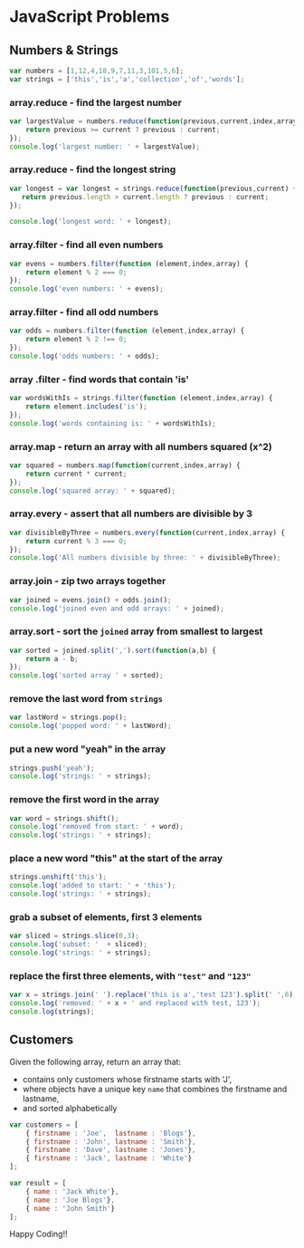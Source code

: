 # JavaScript Problems

## Numbers & Strings

```js
var numbers = [1,12,4,18,9,7,11,3,101,5,6];
var strings = ['this','is','a','collection','of','words'];
```

### array.reduce - find the largest number

```js
var largestValue = numbers.reduce(function(previous,current,index,array) {
    return previous >= current ? previous : current;
});
console.log('largest number: ' + largestValue);
```

### array.reduce - find the longest string

```js
var longest = var longest = strings.reduce(function(previous,current) {
   return previous.length > current.length ? previous : current;
});

console.log('longest word: ' + longest);
```

### array.filter - find all even numbers

```js
var evens = numbers.filter(function (element,index,array) {
    return element % 2 === 0;
});
console.log('even numbers: ' + evens);
```

### array.filter - find all odd numbers

```js
var odds = numbers.filter(function (element,index,array) {
    return element % 2 !== 0;
});
console.log('odds numbers: ' + odds);
```

### array .filter - find words that contain 'is'

```js
var wordsWithIs = strings.filter(function (element,index,array) {
    return element.includes('is');
});
console.log('words containing is: ' + wordsWithIs);
```

### array.map - return an array with all numbers squared (x^2)

```js
var squared = numbers.map(function(current,index,array) {
    return current * current;
});
console.log('squared array: ' + squared);
```

### array.every - assert that all numbers are divisible by 3

```js
var divisibleByThree = numbers.every(function(current,index,array) {
    return current % 3 === 0;
});
console.log('All numbers divisible by three: ' + divisibleByThree);
```

### array.join - zip two arrays together

```js
var joined = evens.join() + odds.join();
console.log('joined even and odd arrays: ' + joined);
```

### array.sort - sort the `joined` array from smallest to largest

```js
var sorted = joined.split(',').sort(function(a,b) {
    return a - b;
});
console.log('sorted array ' + sorted);
```

### remove the last word from `strings`

```js
var lastWord = strings.pop();
console.log('popped word: ' + lastWord);
```

### put a new word "yeah" in the array

```js
strings.push('yeah');
console.log('strings: ' + strings);
```

### remove the first word in the array

```js
var word = strings.shift();
console.log('removed from start: ' + word);
console.log('strings: ' + strings);
```

### place a new word "this" at the start of the array

```js
strings.unshift('this');
console.log('added to start: ' + 'this');
console.log('strings: ' + strings);
```

### grab a subset of elements, first 3 elements

```js
var sliced = strings.slice(0,3);
console.log('subset: '  + sliced);
console.log('strings: ' + strings);
```

### replace the first three elements, with `"test"` and `"123"`

```js
var x = strings.join(' ').replace('this is a','test 123').split(' ',6);
console.log('removed: ' + x + ' and replaced with test, 123');
console.log(strings);
```

## Customers

Given the following array, return an array that:
- contains only customers whose firstname starts with 'J',
- where objects have a unique key `name` that combines the firstname and lastname,
- and sorted alphabetically

```js
var customers = [
    { firstname : 'Joe',  lastname : 'Blogs'},
    { firstname : 'John', lastname : 'Smith'},
    { firstname : 'Dave', lastname : 'Jones'},
    { firstname : 'Jack', lastname : 'White'}
];

var result = [
    { name : 'Jack White'},
    { name : 'Joe Blogs'},
    { name : 'John Smith'}
];
```

Happy Coding!!
